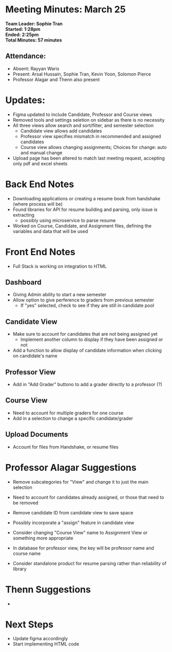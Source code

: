# Meeting Minutes: March 25
**Team Leader: Sophie Tran**\
**Started: 1:28pm**\
**Ended: 2:25pm**\
**Total Minutes: 57 minutes**



## Attendance:
* Absent: Rayyan Waris
* Present: Arsal Hussain, Sophie Tran, Kevin Yoon, Solomon Pierce
* Professor Alagar and Thenn also present



# Updates: 
- Figma updated to include Candidate, Professor and Course views 
- Removed tools and settings seletion on sidebar as there is no necessity
- All three views allow search and sort/filter, and semester selection
  - Candidate view allows add candidates
  - Professor view specifies mismatch in recommended and assigned candidates
  - Course view allows changing assignments; Choices for change: auto and manual change
- Upload page has been altered to match last meeting request, accepting only pdf and excel sheets

# Back End Notes
- Downloading applications or creating a resume book from handshake (where process will be)
- Found libraries for API for resume building and parsing, only issue is extracting
  - possibly using microservice to parse resume
- Worked on Course, Candidate, and Assignment files, defining the variables and data that will be used

# Front End Notes
- Full Stack is working on integration to HTML
## Dashboard
- Giving Admin ability to start a new semester
- Allow option to give perference to graders from previous semester
  - If "yes" selected, check to see if they are still in candidate pool
## Candidate View
- Make sure to account for candidates that are not being assigned yet
  - Implement another column to display if they have been assigned or not
- Add a function to allow display of candidate information when clicking on candidate's name
## Professor View
- Add in "Add Grader" buttono to add a grader directly to a professor (?)
## Course View
- Need to account for multiple graders for one course
- Add in a selection to change a specific candidate/grader
## Upload Documents
- Account for files from Handshake, or resume files
    
# Professor Alagar Suggestions
- Remove subcategories for "View" and change it to just the main selection 
- Need to account for candidates already assigned, or those that need to be removed
- Remove candidate ID from candidate view to save space
- Possibly incorporate a "assign" feature in candidate view
- Consider changing "Course View" name to Assignment View or something more appropriate

- In database for professor view, the key will be professor name and course name
- Consider standalone product for resume parsing rather than reliability of library

# Thenn Suggestions
- 

# Next Steps
- Update figma accordingly
- Start implementing HTML code
